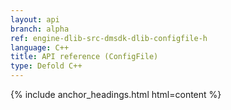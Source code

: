 ```yaml
---
layout: api
branch: alpha
ref: engine-dlib-src-dmsdk-dlib-configfile-h
language: C++
title: API reference (ConfigFile)
type: Defold C++
---
```

{% include anchor_headings.html html=content %}